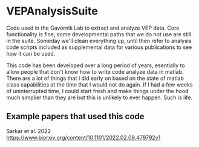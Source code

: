 # VEPAnalysisSuite

Code used in the Gavornik Lab to extract and analyze VEP data.
Core functionality is fine, some developmental paths that we do not use
are still in the suite.  Someday we'll clean everything up, until then
refer to analysis code scripts included as supplemental data for various 
publications to see how it can be used.

This code has been developed over a long period of years, esentially to 
allow people that don't know how to write code analyze data in matlab.  
There are a lot of things that I did early on based on the state of matlab
class capabilities at the time that I would not do again.  If I had a few
weeks of uninterrupted time, I could start fresh and make things under
the hood much simplier than they are but this is unlikely to ever happen.
Such is life.

## Example papers that used this code
Sarkar et al. 2022 https://www.biorxiv.org/content/10.1101/2022.02.09.479792v1